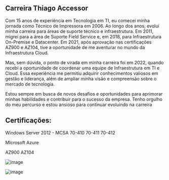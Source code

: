 ## Carreira Thiago Accessor

Com 15 anos de experiência em Tecnologia em TI, eu comecei minha jornada como Técnico de Impressora em 2006. Ao longo dos anos, evoluí minha carreira para áreas de suporte técnico e infraestrutura. Em 2011, migrei para a área de Suporte Field Service e, em 2018, para Infraestrutura On-Premise e Datacenter. Em 2021, após aprovação nas certificações AZ900 e AZ104, tive a oportunidade de me aventurar no mundo da Infraestrutura Cloud.

Mas, sem dúvida, o ponto de virada em minha carreira foi em 2022, quando recebi a oportunidade de coordenar uma equipe de Infraestrutura em TI e Cloud. Essa experiência me permitiu adquirir conhecimentos valiosos em gestão e liderança, além de ampliar minha visão e compreensão sobre o mercado de tecnologia.

Estou sempre em busca de novos desafios e oportunidades para aprimorar minhas habilidades e contribuir para o sucesso da empresa. Tenho orgulho do meu percurso e estou ansioso para continuar evoluindo na carreira


## Certificações:

Windows Server 2012 - MCSA
70-410
70-411
70-412

MIcrosoft Azure

AZ900
AZ104











![image](https://user-images.githubusercontent.com/87589065/218203965-09092cc9-0108-4efa-9b83-961e411ab913.png)

![image](https://user-images.githubusercontent.com/87589065/218174599-0ff7a89d-b507-4501-8775-fb3e106f13be.png)










